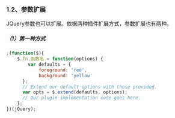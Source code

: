 ### 1.2、参数扩展

JQuery参数也可以扩展。依据两种插件扩展方式，参数扩展也有两种。

##### （1）第一种方式

```js
;(function($){
	$.fn.函数名 = function(options) {  
		var defaults = {  
			foreground: 'red',  
			background: 'yellow'  
	  };  
	  // Extend our default options with those provided.  
	  var opts = $.extend(defaults, options);  
	  // Our plugin implementation code goes here.  
	};
})(jQuery);
```



